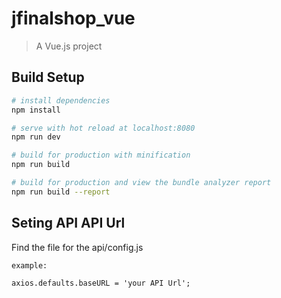 # jfinalshop_vue

> A Vue.js project

## Build Setup

``` bash
# install dependencies
npm install

# serve with hot reload at localhost:8080
npm run dev

# build for production with minification
npm run build

# build for production and view the bundle analyzer report
npm run build --report
```

## Seting API API Url

Find the file for the api/config.js
```
example:

axios.defaults.baseURL = 'your API Url';
```
